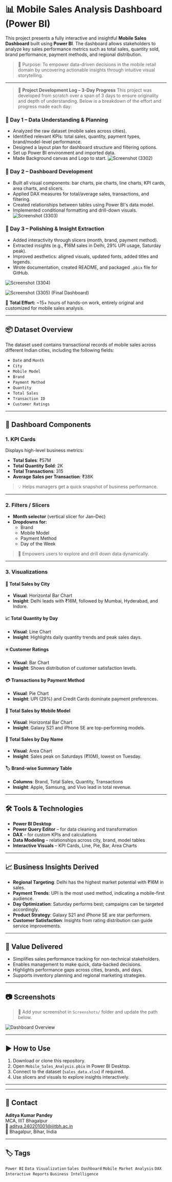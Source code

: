 

# 📊 Mobile Sales Analysis Dashboard (Power BI)

This project presents a fully interactive and insightful **Mobile Sales Dashboard** built using **Power BI**. The dashboard allows stakeholders to analyze key sales performance metrics such as total sales, quantity sold, brand performance, payment methods, and regional distribution.

> 🚀 Purpose: To empower data-driven decisions in the mobile retail domain by uncovering actionable insights through intuitive visual storytelling.

---


> 🚧 **Project Development Log – 3-Day Progress**
This project was developed from scratch over a span of 3 days to ensure originality and depth of understanding. Below is a breakdown of the effort and progress made each day:

### 📅 Day 1 – Data Understanding & Planning
- Analyzed the raw dataset (mobile sales across cities).
- Identified relevant KPIs: total sales, quantity, payment types, brand/model-level performance.
- Designed a layout plan for dashboard structure and filtering options.
- Set up Power BI environment and imported data.
- Made Background canvas and Logo to start.
![Screenshot (3302)](https://github.com/user-attachments/assets/6a2a9dd8-94fa-420b-9e6c-81e718c5f2aa)


### 📅 Day 2 – Dashboard Development
- Built all visual components: bar charts, pie charts, line charts, KPI cards, area charts, and slicers.
- Applied DAX measures for total/average sales, transactions, and filtering.
- Created relationships between tables using Power BI's data model.
- Implemented conditional formatting and drill-down visuals.
![Screenshot (3303)](https://github.com/user-attachments/assets/78565448-428e-4060-92e9-bc4829b2ed10)

### 📅 Day 3 – Polishing & Insight Extraction
- Added interactivity through slicers (month, brand, payment method).
- Extracted insights (e.g., ₹16M sales in Delhi, 29% UPI usage, Saturday peak).
- Improved aesthetics: aligned visuals, updated fonts, added titles and legends.
- Wrote documentation, created README, and packaged `.pbix` file for GitHub.

![Screenshot (3304)](https://github.com/user-attachments/assets/59485e4d-3b27-4c4e-b5e2-42b3395c9a4f)

![Screenshot (3305)](https://github.com/user-attachments/assets/22163f51-a239-4d89-a676-35119e3db3c7)   (Final Dashboard)


🧠 **Total Effort:** ~15+ hours of hands-on work, entirely original and customized for mobile sales analysis.


---

## 📦 Dataset Overview

The dataset used contains transactional records of mobile sales across different Indian cities, including the following fields:

- `Date` and `Month`
- `City`
- `Mobile Model`
- `Brand`
- `Payment Method`
- `Quantity`
- `Total Sales`
- `Transaction ID`
- `Customer Ratings`

---

## 🧩 Dashboard Components

### 1. **KPI Cards**
Displays high-level business metrics:
- **Total Sales**: ₹57M
- **Total Quantity Sold**: 2K
- **Total Transactions**: 315
- **Average Sales per Transaction**: ₹38K

> 💡 Helps managers get a quick snapshot of business performance.

---

### 2. **Filters / Slicers**
- **Month selector** (vertical slicer for Jan–Dec)
- **Dropdowns for:**
  - Brand
  - Mobile Model
  - Payment Method
  - Day of the Week

> 🎯 Empowers users to explore and drill down data dynamically.

---

### 3. **Visualizations**

#### 📌 Total Sales by City
- **Visual**: Horizontal Bar Chart
- **Insight**: Delhi leads with ₹16M, followed by Mumbai, Hyderabad, and Indore.

#### 📈 Total Quantity by Day
- **Visual**: Line Chart
- **Insight**: Highlights daily quantity trends and peak sales days.

#### ⭐ Customer Ratings
- **Visual**: Bar Chart
- **Insight**: Shows distribution of customer satisfaction levels.

#### 💳 Transactions by Payment Method
- **Visual**: Pie Chart
- **Insight**: UPI (29%) and Credit Cards dominate payment preferences.

#### 📱 Total Sales by Mobile Model
- **Visual**: Horizontal Bar Chart
- **Insight**: Galaxy S21 and iPhone SE are top-performing models.

#### 📅 Total Sales by Day Name
- **Visual**: Area Chart
- **Insight**: Sales peak on Saturdays (₹10M), lowest on Tuesday.

#### 🏷️ Brand-wise Summary Table
- **Columns**: Brand, Total Sales, Quantity, Transactions
- **Insight**: Apple, Samsung, and Vivo lead in total revenue.

---

## 🛠️ Tools & Technologies

- **Power BI Desktop**
- **Power Query Editor** – for data cleaning and transformation
- **DAX** – for custom KPIs and calculations
- **Data Modeling** – relationships across city, brand, model tables
- **Interactive Visuals** – KPI Cards, Line, Pie, Bar, Area Charts

---

## 📈 Business Insights Derived

- **Regional Targeting**: Delhi has the highest market potential with ₹16M in sales.
- **Payment Trends**: UPI is the most used method, indicating a mobile-first audience.
- **Day Optimization**: Saturday performs best; campaigns can be targeted accordingly.
- **Product Strategy**: Galaxy S21 and iPhone SE are star performers.
- **Customer Satisfaction**: Insights from rating distribution can guide service improvements.

---

## 🤝 Value Delivered

- Simplifies sales performance tracking for non-technical stakeholders.
- Enables management to make quick, data-backed decisions.
- Highlights performance gaps across cities, brands, and days.
- Supports inventory planning and regional marketing strategies.

---

## 📷 Screenshots

> 📌 Add your screenshot in `Screenshots/` folder and update the path below.

![Dashboard Overview](./Screenshots/dashboard_overview.png)

---

## ▶️ How to Use

1. Download or clone this repository.
2. Open `Mobile_Sales_Analysis.pbix` in Power BI Desktop.
3. Connect to the dataset (`sales_data.xlsx`) if required.
4. Use slicers and visuals to explore insights interactively.

---


---

## 📧 Contact

**Aditya Kumar Pandey**  
MCA, IIIT Bhagalpur  
📧 aditya.240201001@iiitbh.ac.in  
📍 Bhagalpur, Bihar, India

---

## 🏷️ Tags
`Power BI` `Data Visualization` `Sales Dashboard` `Mobile Market Analysis` `DAX` `Interactive Reports` `Business Intelligence`




